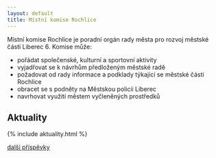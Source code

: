 ```yaml
---
layout: default
title: Místní komise Rochlice
---
```


Místní komise Rochlice je poradní orgán rady města pro rozvoj městské části
Liberec 6. Komise může:

* pořádat společenské, kulturní a sportovní aktivity
* vyjadřovat se k návrhům předloženým městské radě
* požadovat od rady informace a podklady týkající se městské části Rochlice
* obracet se s podněty na Městskou policii Liberec
* navrhovat využití městem vyčleněných prostředků

## Aktuality

{% include aktuality.html %}

[další příspěvky](/archiv.html)
